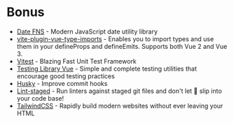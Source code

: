 # Bonus

- [Date FNS](date-fns.org/) - Modern JavaScript date utility library
- [vite-plugin-vue-type-imports](https://github.com/wheatjs/vite-plugin-vue-type-imports) - Enables you to import types and use them in your defineProps and defineEmits. Supports both Vue 2 and Vue 3. 
- [Vitest](https://vitest.dev/) - Blazing Fast Unit Test Framework
- [Testing Library Vue](https://testing-library.com/docs/) - Simple and complete testing utilities that encourage good testing practices
- [Husky](https://typicode.github.io/husky/#/) - Improve commit hooks
- [Lint-staged](https://github.com/okonet/lint-staged) - Run linters against staged git files and don't let 💩 slip into your code base!
- [TailwindCSS](https://tailwindcss.com/) - Rapidly build modern websites without ever leaving your HTML